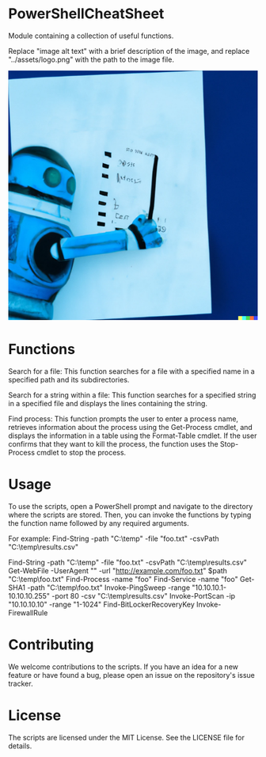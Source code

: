 # PowerShellCheatSheet
Module containing a collection of useful functions. 

Replace "image alt text" with a brief description of the image, and replace "../assets/logo.png" with the path to the image file.


![alt text](./assets/logo.png)


# Functions
Search for a file: This function searches for a file with a specified name in a specified path and its subdirectories.

Search for a string within a file: This function searches for a specified string in a specified file and displays the lines containing the string.

Find process: This function prompts the user to enter a process name, retrieves information about the process using the Get-Process cmdlet, and displays the information in a table using the Format-Table cmdlet. If the user confirms that they want to kill the process, the function uses the Stop-Process cmdlet to stop the process.

# Usage
To use the scripts, open a PowerShell prompt and navigate to the directory where the scripts are stored. Then, you can invoke the functions by typing the function name followed by any required arguments.

For example:
  Find-String -path "C:\temp" -file "foo.txt" -csvPath "C:\temp\results.csv"
  
  Find-String -path "C:\temp" -file "foo.txt" -csvPath "C:\temp\results.csv"
Get-WebFile -UserAgent "" -url "http://example.com/foo.txt" $path "C:\temp\foo.txt"
Find-Process -name "foo"
Find-Service -name "foo"
Get-SHA1 -path "C:\temp\foo.txt"
Invoke-PingSweep -range "10.10.10.1-10.10.10.255" -port 80 -csv "C:\temp\results.csv"
Invoke-PortScan -ip "10.10.10.10" -range "1-1024"
Find-BitLockerRecoveryKey 
Invoke-FirewallRule 



# Contributing
We welcome contributions to the scripts. If you have an idea for a new feature or have found a bug, please open an issue on the repository's issue tracker.

# License
The scripts are licensed under the MIT License. See the LICENSE file for details.
